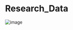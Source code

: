 # Research_Data


![image](https://github.com/kisalchandula/Groundwater-Research-Malwathuoya/assets/62669106/33f1f3ef-9ee2-4940-8935-81fb4af80e7d)
